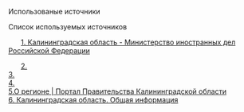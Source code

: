 <html>
<html lang="en">
<head>
    <meta charset="UTF-8">
<body>

  <p>Использованые источники</p>
  
  Список используемых источников 
  	
<div style="text-indent:25px;">
<a href="https://www.mid.ru/ru/maps/ru/ru-kgd/1857406/?utm_source=chatgpt.com">1. Калининградская область - Министерство иностранных дел Российской Федерации</a>
<br>

<a href="https://saf.petrsu.ru/journal/article.php?id=3501">2. </a><br> 
<a href="https://ru.wikipedia.org/wiki/%D0%9A%D0%B0%D0%BB%D0%B8%D0%BD%D0%B8%D0%BD%D0%B3%D1%80%D0%B0%D0%B4%D1%81%D0%BA%D0%B0%D1%8F_%D0%BE%D0%B1%D0%BB%D0%B0%D1%81%D1%82%D1%8C">3.  </a><br>
<a href="https://ru.wikipedia.org/wiki/%D0%9E%D0%B3%D1%80%D0%B0%D0%BD%D0%B8%D1%87%D0%B5%D0%BD%D0%B8%D0%B5_%D1%82%D1%80%D0%B0%D0%BD%D0%B7%D0%B8%D1%82%D0%BD%эD0%BE%D0%B3%D0%BE_%D1%81%D0%BE%D0%BE%D0%B1%D1%89%D0%B5%D0%BD%D0%B8%D1%8F_%D1%81_%D0%9A%D0%B0%D0%BB%D0%B8%D0%BD%D0%B8%D0%BD%D0%B3%D1%80%D0%B0%D0%B4%D1%81%D0%BA%D0%BE%D0%B9_%D0%BE%D0%B1%D0%BB%D0%B0%D1%81%D1%82%D1%8C%D1%8E">4.</a><br> 
<a href="https://gov39.ru/press/region/?utm_source=chatgpt.com">5.О регионе | Портал Правительства Калининградской области </a><br>
<a href="https://nbcrs.org/regions/kaliningradskaya-oblast/general-information/?utm_source=chatgpt.com">6. Калининградская область. Общая информация</a>
  <p></p>

</body>
</head>
</html>
